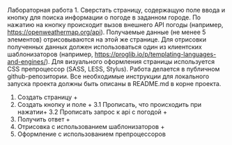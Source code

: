 Лабораторная работа 1.
Сверстать страницу, содержащую поле ввода и кнопку для поиска информации о погоде в заданном городе. По нажатию на кнопку происходит вызов внешнего API погоды (например, https://openweathermap.org/api). Получаемые данные (не менее 5 элементов) отрисовываются на этой же странице.
Для отрисовки полученных данных должен использоваться один из клиентских шаблонизаторов (например, https://proglib.io/p/templating-languages-and-engines/). Для визуального оформления страницы используется CSS препроцессор (SASS, LESS, Stylus).
Работа делается в публичном github-репозитории. Все необходимые инструкции для локального запуска проекта должны быть описаны в README.md в корне проекта.

1. Создать страницу +
2. Создать кнопку и поле +
3.1 Прописать, что происходить при нажатии+
3.2  Прописать запрос к api с погодой +
4. Получить ответ +
5. Отрисовка с использованием шаблонизаторов +
6. Оформление с использованием препроцессоров
